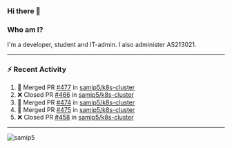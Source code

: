 ### Hi there 👋

### Who am I?
I'm a developer, student and IT-admin. I also administer AS213021.

---
### :zap: Recent Activity
<!--START_SECTION:activity-->
1. 🎉 Merged PR [#477](https://github.com/samip5/k8s-cluster/pull/477) in [samip5/k8s-cluster](https://github.com/samip5/k8s-cluster)
2. ❌ Closed PR [#466](https://github.com/samip5/k8s-cluster/pull/466) in [samip5/k8s-cluster](https://github.com/samip5/k8s-cluster)
3. 🎉 Merged PR [#474](https://github.com/samip5/k8s-cluster/pull/474) in [samip5/k8s-cluster](https://github.com/samip5/k8s-cluster)
4. 🎉 Merged PR [#475](https://github.com/samip5/k8s-cluster/pull/475) in [samip5/k8s-cluster](https://github.com/samip5/k8s-cluster)
5. ❌ Closed PR [#458](https://github.com/samip5/k8s-cluster/pull/458) in [samip5/k8s-cluster](https://github.com/samip5/k8s-cluster)
<!--END_SECTION:activity-->
---

<img align="center" src="https://github-readme-stats.vercel.app/api?username=samip5&show_icons=true" alt="samip5" />
